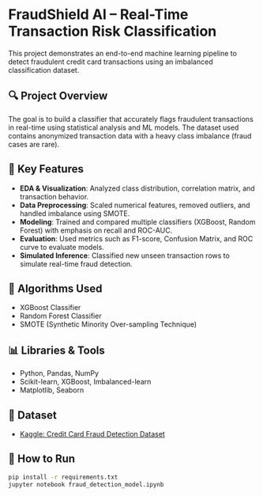 # FraudShield AI – Real-Time Transaction Risk Classification

This project demonstrates an end-to-end machine learning pipeline to detect fraudulent credit card transactions using an imbalanced classification dataset.

## 🔍 Project Overview

The goal is to build a classifier that accurately flags fraudulent transactions in real-time using statistical analysis and ML models. The dataset used contains anonymized transaction data with a heavy class imbalance (fraud cases are rare).

## 📌 Key Features

- **EDA & Visualization**: Analyzed class distribution, correlation matrix, and transaction behavior.
- **Data Preprocessing**: Scaled numerical features, removed outliers, and handled imbalance using SMOTE.
- **Modeling**: Trained and compared multiple classifiers (XGBoost, Random Forest) with emphasis on recall and ROC-AUC.
- **Evaluation**: Used metrics such as F1-score, Confusion Matrix, and ROC curve to evaluate models.
- **Simulated Inference**: Classified new unseen transaction rows to simulate real-time fraud detection.

## 🧠 Algorithms Used

- XGBoost Classifier  
- Random Forest Classifier  
- SMOTE (Synthetic Minority Over-sampling Technique)

## 📊 Libraries & Tools

- Python, Pandas, NumPy  
- Scikit-learn, XGBoost, Imbalanced-learn  
- Matplotlib, Seaborn

## 📂 Dataset

- [Kaggle: Credit Card Fraud Detection Dataset](https://www.kaggle.com/mlg-ulb/creditcardfraud)

## 🚀 How to Run

```bash
pip install -r requirements.txt
jupyter notebook fraud_detection_model.ipynb
